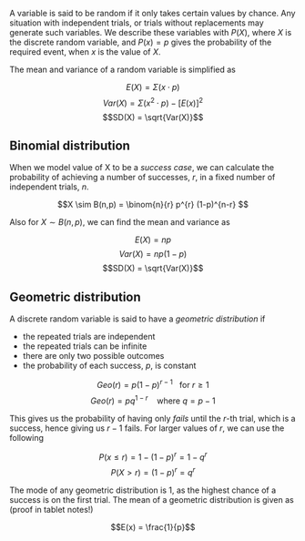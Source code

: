 A variable is said to be random if it only takes certain values by chance. Any situation with independent trials, or trials without replacements may generate such variables. We describe these variables with $P(X)$, where $X$ is the discrete random variable, and $P(x) = p$ gives the probability of the required event, when $x$ is the value of $X$.

The mean and variance of a random variable is simplified as

$$E(X) = \Sigma (x \cdot p) $$
$$Var(X) = \Sigma (x^{2} \cdot p) - [E(x)]^2$$
$$SD(X) = \sqrt{Var(X)}$$

## Binomial distribution

When we model value of X to be a *success case*, we can calculate the probability of achieving a number of successes, $r$, in a fixed number of independent trials, $n$.

$$X \sim B(n,p) = \binom{n}{r} p^{r} (1-p)^{n-r} $$

Also for $X\sim B(n,p)$, we can find the mean and variance as

$$E(X) = np$$
$$Var(X) = np(1-p)$$
$$SD(X) = \sqrt{Var(X)}$$

## Geometric distribution

A discrete random variable is said to have a *geometric distribution* if
- the repeated trials are independent
- the repeated trials can be infinite
- there are only two possible outcomes
- the probability of each success, $p$, is constant

$$Geo(r) = p(1-p)^{r-1} ~~~ \text{for} ~ r \ge 1$$
$$Geo(r) = pq^{1-r} ~~~~ \text{where} ~ q = p-1 $$

This gives us the probability of having only *fails* until the *r*-th trial, which is a success, hence giving us $r-1$ fails. For larger values of $r$, we can use the following

$$P(x\le r) = 1-(1-p)^{r} = 1-q^{r}$$
$$P(X>r) = (1-p)^{r} = q^{r}$$

The mode of any geometric distribution is 1, as the  highest chance of a success is on the first trial. The mean of a geometric distribution is given as (proof in tablet notes!)

$$E(x) = \frac{1}{p}$$

